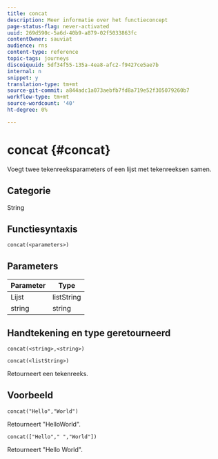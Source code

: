 ```yaml
---
title: concat
description: Meer informatie over het functieconcept
page-status-flag: never-activated
uuid: 269d590c-5a6d-40b9-a879-02f5033863fc
contentOwner: sauviat
audience: rns
content-type: reference
topic-tags: journeys
discoiquuid: 5df34f55-135a-4ea8-afc2-f9427ce5ae7b
internal: n
snippet: y
translation-type: tm+mt
source-git-commit: a844adc1a073aebfb7fd8a719e52f305079260b7
workflow-type: tm+mt
source-wordcount: '40'
ht-degree: 0%

---
```



# concat {#concat}

Voegt twee tekenreeksparameters of een lijst met tekenreeksen samen.

## Categorie

String

## Functiesyntaxis

`concat(<parameters>)`

## Parameters

| Parameter | Type |
|-----------|------------------|
| Lijst | listString |
| string | string |

## Handtekening en type geretourneerd

`concat(<string>,<string>)`

`concat(<listString>)`

Retourneert een tekenreeks.

## Voorbeeld

`concat("Hello","World")`

Retourneert &quot;HelloWorld&quot;.

`concat(["Hello"," ","World"])`

Retourneert &quot;Hello World&quot;.

